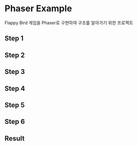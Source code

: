 # Phaser Example

Flappy Bird 게임을 Phaser로 구현하여 구조를 알아가기 위한 프로젝트


## Step 1

## Step 2

## Step 3

## Step 4

## Step 5

## Step 6

## Result
